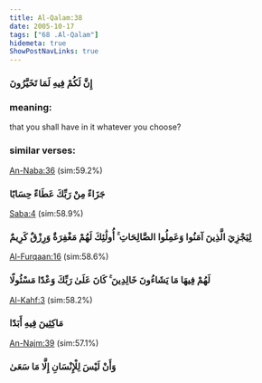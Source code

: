 ```yaml
---
title: Al-Qalam:38
date: 2005-10-17
tags: ["68 .Al-Qalam"]
hidemeta: true 
ShowPostNavLinks: true 
---
```

### إِنَّ لَكُمْ فِيهِ لَمَا تَخَيَّرُونَ
### meaning: 
that you shall have in it whatever you choose?
### similar verses: 

[An-Naba:36](/78/36) (sim:59.2%)

### جَزَاءً مِنْ رَبِّكَ عَطَاءً حِسَابًا

[Saba:4](/34/4) (sim:58.9%)

### لِيَجْزِيَ الَّذِينَ آمَنُوا وَعَمِلُوا الصَّالِحَاتِ ۚ أُولَٰئِكَ لَهُمْ مَغْفِرَةٌ وَرِزْقٌ كَرِيمٌ

[Al-Furqaan:16](/25/16) (sim:58.6%)

### لَهُمْ فِيهَا مَا يَشَاءُونَ خَالِدِينَ ۚ كَانَ عَلَىٰ رَبِّكَ وَعْدًا مَسْئُولًا

[Al-Kahf:3](/18/3) (sim:58.2%)

### مَاكِثِينَ فِيهِ أَبَدًا

[An-Najm:39](/53/39) (sim:57.1%)

### وَأَنْ لَيْسَ لِلْإِنْسَانِ إِلَّا مَا سَعَىٰ
